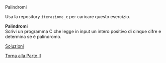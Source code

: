 Palindromi

Usa la repository `iterazione_c` per caricare questo esercizio.

**Palindromi**<br>
Scrivi un programma C che legge in input un intero positivo di cinque cifre
e determina se è palindromo.

<a href="https://github.com/FabioZTessitore/laboratorio/tree/master/esercizi/part-ii/do-while">Soluzioni</a>

<a href="/activities/2">Torna alla Parte II</a>

